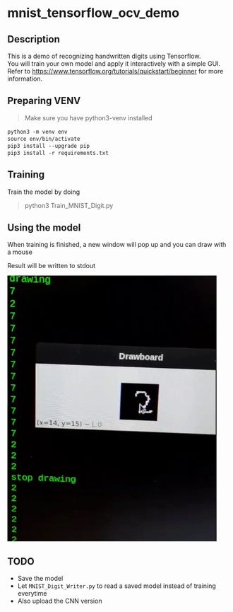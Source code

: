 # mnist_tensorflow_ocv_demo
## Description
This is a demo of recognizing handwritten digits using Tensorflow.  
You will train your own model and apply it interactively with a simple GUI.  
Refer to https://www.tensorflow.org/tutorials/quickstart/beginner for more information.

## Preparing VENV
> Make sure you have python3-venv installed
```
python3 -m venv env
source env/bin/activate
pip3 install --upgrade pip
pip3 install -r requirements.txt
```

## Training
Train the model by doing
> python3 Train_MNIST_Digit.py

## Using the model
When training is finished, a new window will pop up and you can draw with a mouse

Result will be written to stdout

![alt text](https://github.com/hyfung/mnist_tensorflow_ocv_demo/blob/white/images/01.png "")

## TODO
* Save the model
* Let `MNIST_Digit_Writer.py` to read a saved model instead of training everytime
* Also upload the CNN version
